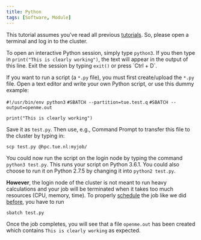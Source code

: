 ```yaml
---
title: Python
tags: [Software, Module]
---
```


This tutorial assumes you've read all previous
[tutorials](/Novice_information#Tutorials "wikilink"). So, please open a
terminal and log in to the cluster.

To open an interactive Python session, simply type `python3`. If you
then type in `print("This is clearly working")`, the text will appear in
the output of this line. Exit the session by typing `exit()` or press
\`Ctrl + D\`.

If you want to run a script (a `*.py` file), you must first
create/upload the `*.py` file. Open a text editor and write your own
Python script, or use this dummy example:

`#!/usr/bin/env python3`
`#SBATCH --partition=tue.test.q`
`#SBATCH --output=openme.out`

`print("This is clearly working") `

Save it as `test.py`. Then use, e.g., Command Prompt to transfer this
file to the cluster by typing in:

`scp test.py `<yourid>`@hpc.tue.nl:myjob/`

You could now run the script on the login node by typing the command
`python3 test.py`. This runs your script on Python 3.6.1. You could also
choose to run it on Python 2.7.5 by changing it into `python2 test.py`.

**However**, the login node of the cluster is not meant to run heavy
calculations and your job will be terminated when it takes too much
resources (CPU, memory, time). To properly
[schedule](/Scheduling_calculation_jobs_(Slurm) "wikilink") the job like
we did [before](/Submit_a_job_for_the_first_time "wikilink"), you have
to run

`sbatch test.py`

Once the job completes, you will see that a file `openme.out` has been
created which contains `This is clearly working` as expected.